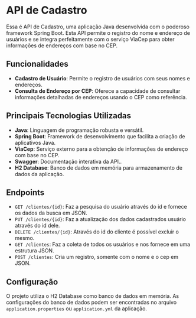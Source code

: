 # API de Cadastro

Essa é API de Cadastro, uma aplicação Java desenvolvida com o poderoso framework Spring Boot. Esta API permite o registro do nome e endereço de usuários e se integra perfeitamente com o serviço ViaCep para obter informações de endereços com base no CEP.

## Funcionalidades

- **Cadastro de Usuário**: Permite o registro de usuários com seus nomes e endereços.
- **Consulta de Endereço por CEP**: Oferece a capacidade de consultar informações detalhadas de endereços usando o CEP como referência.

## Principais Tecnologias Utilizadas

- **Java**: Linguagem de programação robusta e versátil.
- **Spring Boot**: Framework de desenvolvimento que facilita a criação de aplicativos Java.
- **ViaCep**: Serviço externo para a obtenção de informações de endereço com base no CEP.
- **Swagger**: Documentação interativa da API..
- **H2 Database**: Banco de dados em memória para armazenamento de dados da aplicação.


## Endpoints

- `GET /clientes​/{id}`: Faz a pesquisa do usuário através do id e fornece os dados da busca em JSON.
- `PUT /clientes​/{id}`: Faz a atualização dos dados cadastrados usuário através do id dele.
- `DELETE /clientes​/{id}`: Através do id do cliente é possível excluir o mesmo.
- `GET /clientes`: Faz a coleta de todos os usuários e nos fornece em uma estrutura JSON.
- `POST /clientes`: Cria um registro, somente com o nome e o cep em JSON.

## Configuração

O projeto utiliza o H2 Database como banco de dados em memória. As configurações do banco de dados podem ser encontradas no arquivo `application.properties` ou `application.yml` da aplicação. 



